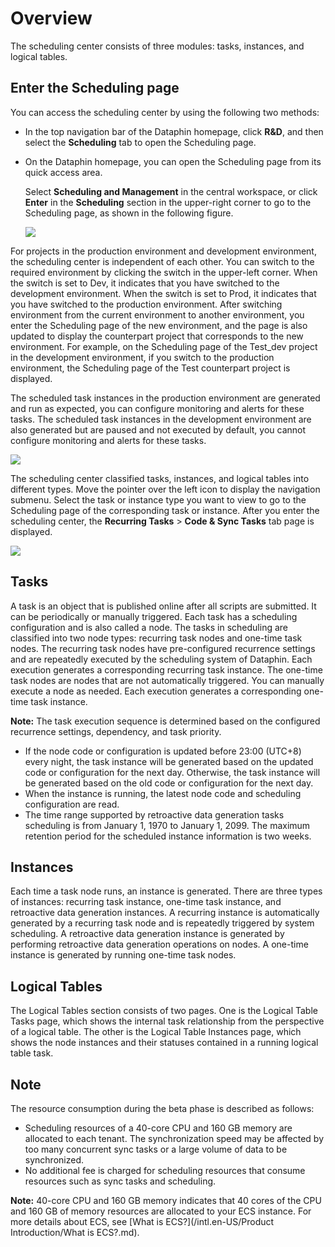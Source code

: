 # Overview

The scheduling center consists of three modules: tasks, instances, and logical tables.

## Enter the Scheduling page

You can access the scheduling center by using the following two methods:

-   In the top navigation bar of the Dataphin homepage, click **R&D**, and then select the **Scheduling** tab to open the Scheduling page.
-   On the Dataphin homepage, you can open the Scheduling page from its quick access area.

    Select **Scheduling and Management** in the central workspace, or click **Enter** in the **Scheduling** section in the upper-right corner to go to the Scheduling page, as shown in the following figure.

    ![](https://help-static-aliyun-doc.aliyuncs.com/assets/img/en-US/4837719851/p40889.png)


For projects in the production environment and development environment, the scheduling center is independent of each other. You can switch to the required environment by clicking the switch in the upper-left corner. When the switch is set to Dev, it indicates that you have switched to the development environment. When the switch is set to Prod, it indicates that you have switched to the production environment. After switching environment from the current environment to another environment, you enter the Scheduling page of the new environment, and the page is also updated to display the counterpart project that corresponds to the new environment. For example, on the Scheduling page of the Test\_dev project in the development environment, if you switch to the production environment, the Scheduling page of the Test counterpart project is displayed.

The scheduled task instances in the production environment are generated and run as expected, you can configure monitoring and alerts for these tasks. The scheduled task instances in the development environment are also generated but are paused and not executed by default, you cannot configure monitoring and alerts for these tasks.

![](https://help-static-aliyun-doc.aliyuncs.com/assets/img/en-US/4837719851/p40886.png)

The scheduling center classified tasks, instances, and logical tables into different types. Move the pointer over the left icon to display the navigation submenu. Select the task or instance type you want to view to go to the Scheduling page of the corresponding task or instance. After you enter the scheduling center, the **Recurring Tasks** \> **Code & Sync Tasks** tab page is displayed.

![](https://help-static-aliyun-doc.aliyuncs.com/assets/img/en-US/9032074851/p40888.png)

## Tasks

A task is an object that is published online after all scripts are submitted. It can be periodically or manually triggered. Each task has a scheduling configuration and is also called a node. The tasks in scheduling are classified into two node types: recurring task nodes and one-time task nodes. The recurring task nodes have pre-configured recurrence settings and are repeatedly executed by the scheduling system of Dataphin. Each execution generates a corresponding recurring task instance. The one-time task nodes are nodes that are not automatically triggered. You can manually execute a node as needed. Each execution generates a corresponding one-time task instance.

**Note:** The task execution sequence is determined based on the configured recurrence settings, dependency, and task priority.

-   If the node code or configuration is updated before 23:00 \(UTC+8\) every night, the task instance will be generated based on the updated code or configuration for the next day. Otherwise, the task instance will be generated based on the old code or configuration for the next day.
-   When the instance is running, the latest node code and scheduling configuration are read.
-   The time range supported by retroactive data generation tasks scheduling is from January 1, 1970 to January 1, 2099. The maximum retention period for the scheduled instance information is two weeks.

## Instances

Each time a task node runs, an instance is generated. There are three types of instances: recurring task instance, one-time task instance, and retroactive data generation instances. A recurring instance is automatically generated by a recurring task node and is repeatedly triggered by system scheduling. A retroactive data generation instance is generated by performing retroactive data generation operations on nodes. A one-time instance is generated by running one-time task nodes.

## Logical Tables

The Logical Tables section consists of two pages. One is the Logical Table Tasks page, which shows the internal task relationship from the perspective of a logical table. The other is the Logical Table Instances page, which shows the node instances and their statuses contained in a running logical table task.

## Note

The resource consumption during the beta phase is described as follows:

-   Scheduling resources of a 40-core CPU and 160 GB memory are allocated to each tenant. The synchronization speed may be affected by too many concurrent sync tasks or a large volume of data to be synchronized.
-   No additional fee is charged for scheduling resources that consume resources such as sync tasks and scheduling.

**Note:** 40-core CPU and 160 GB memory indicates that 40 cores of the CPU and 160 GB of memory resources are allocated to your ECS instance. For more details about ECS, see [What is ECS?](/intl.en-US/Product Introduction/What is ECS?.md).

